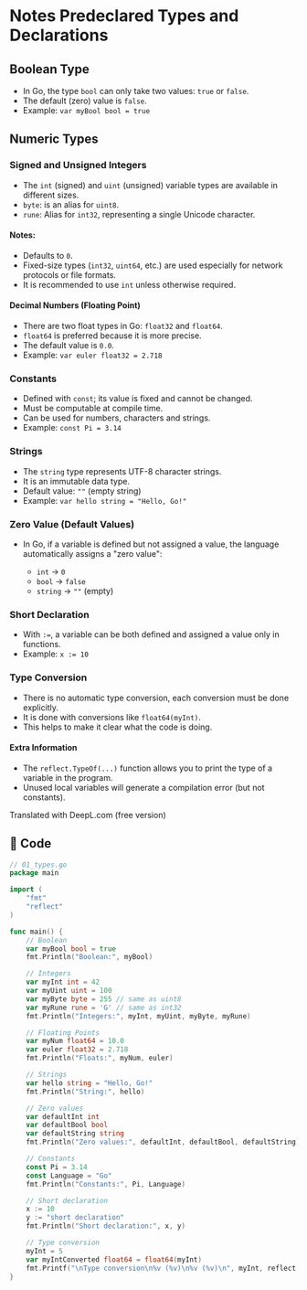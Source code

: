 # Notes Predeclared Types and Declarations

## Boolean Type

* In Go, the type `bool` can only take two values: `true` or `false`.
* The default (zero) value is `false`.
* Example: `var myBool bool = true`

## Numeric Types

### Signed and Unsigned Integers

* The `int` (signed) and `uint` (unsigned) variable types are available in different sizes.
* `byte`: is an alias for `uint8`.
* `rune`: Alias for `int32`, representing a single Unicode character.

#### Notes:

* Defaults to `0`.
* Fixed-size types (`int32`, `uint64`, etc.) are used especially for network protocols or file formats.
* It is recommended to use `int` unless otherwise required.

#### Decimal Numbers (Floating Point)

* There are two float types in Go: `float32` and `float64`.
* `float64` is preferred because it is more precise.
* The default value is `0.0`.
* Example: `var euler float32 = 2.718`

### Constants

* Defined with `const`; its value is fixed and cannot be changed.
* Must be computable at compile time.
* Can be used for numbers, characters and strings.
* Example: `const Pi = 3.14`

### Strings

* The `string` type represents UTF-8 character strings.
* It is an immutable data type.
* Default value: `""` (empty string)
* Example: `var hello string = "Hello, Go!"`

### Zero Value (Default Values)

* In Go, if a variable is defined but not assigned a value, the language automatically assigns a "zero value":

  * `int` → `0`
  * `bool` → `false`
  * `string` → `""` (empty)

### Short Declaration

* With `:=`, a variable can be both defined and assigned a value only in functions.
* Example: `x := 10`

### Type Conversion

* There is no automatic type conversion, each conversion must be done explicitly.
* It is done with conversions like `float64(myInt)`.
* This helps to make it clear what the code is doing.

#### Extra Information

* The `reflect.TypeOf(...)` function allows you to print the type of a variable in the program.
* Unused local variables will generate a compilation error (but not constants).

Translated with DeepL.com (free version)

## 📂 Code

```go
// 01_types.go
package main

import (
	"fmt"
	"reflect"
)

func main() {
	// Boolean
	var myBool bool = true
	fmt.Println("Boolean:", myBool)

	// Integers
	var myInt int = 42
	var myUint uint = 100
	var myByte byte = 255 // same as uint8
	var myRune rune = 'G' // same as int32
	fmt.Println("Integers:", myInt, myUint, myByte, myRune)

	// Floating Points
	var myNum float64 = 10.0
	var euler float32 = 2.718
	fmt.Println("Floats:", myNum, euler)

	// Strings
	var hello string = "Hello, Go!"
	fmt.Println("String:", hello)

	// Zero values
	var defaultInt int
	var defaultBool bool
	var defaultString string
	fmt.Println("Zero values:", defaultInt, defaultBool, defaultString)

	// Constants
	const Pi = 3.14
	const Language = "Go"
	fmt.Println("Constants:", Pi, Language)

	// Short declaration
	x := 10
	y := "short declaration"
	fmt.Println("Short declaration:", x, y)

	// Type conversion
	myInt = 5
	var myIntConverted float64 = float64(myInt)
	fmt.Printf("\nType conversion\n%v (%v)\n%v (%v)\n", myInt, reflect.TypeOf(myInt), myIntConverted, reflect.TypeOf(myIntConverted))
}
```
